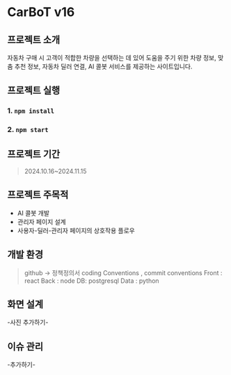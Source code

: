 # CarBoT v16

## 프로젝트 소개
자동차 구매 시 고객이 적합한 차량을 선택하는 데 있어 도움을 주기 위한 차량 정보, 맞춤 추천 정보, 자동차 딜러 연결, AI 콜봇 서비스를 제공하는 사이트입니다.

## 프로젝트 실행

### 1. `npm install`

### 2. `npm start`

## 프로젝트 기간
> 2024.10.16~2024.11.15

## 프로젝트 주목적
- AI 콜봇 개발
- 관리자 페이지 설계
- 사용자-딜러-관리자 페이지의 상호작용 플로우

## 개발 환경
> github → 정책정의서
> coding Conventions , commit conventions
> Front : react
> Back : node
> DB: postgresql
> Data : python

## 화면 설계
-사진 추가하기-

## 이슈 관리
-추가하기-
